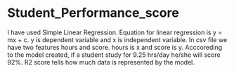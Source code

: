 # Student_Performance_score
I have used Simple Linear Regression.
Equation for linear regression is y = mx + c. y is dependent variable and x is independent variable. In csv file we have two features hours and score. hours is x and score is y. Acccoreding to the model created, if a student study for 9.25 hrs/day he/she will score 92%. R2 score tells how much data is represented by the model. 
